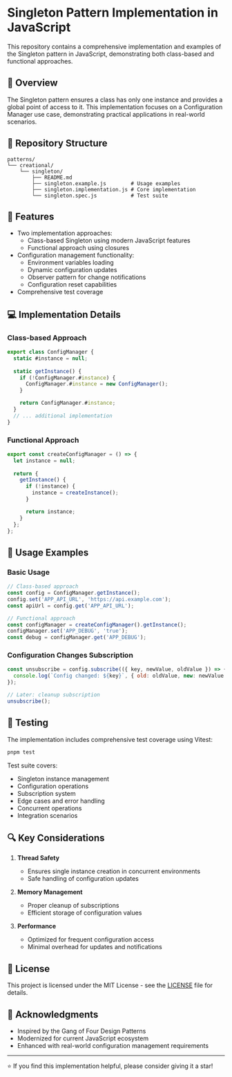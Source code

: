 # Singleton Pattern Implementation in JavaScript

This repository contains a comprehensive implementation and examples of the Singleton pattern in JavaScript, demonstrating both class-based and functional approaches.

## 🌟 Overview

The Singleton pattern ensures a class has only one instance and provides a global point of access to it. This implementation focuses on a Configuration Manager use case, demonstrating practical applications in real-world scenarios.

## 📁 Repository Structure

```
patterns/
└── creational/
    └── singleton/
        ├── README.md
        ├── singleton.example.js        # Usage examples
        ├── singleton.implementation.js # Core implementation
        └── singleton.spec.js           # Test suite
```

## 🚀 Features

- Two implementation approaches:
    - Class-based Singleton using modern JavaScript features
    - Functional approach using closures
- Configuration management functionality:
    - Environment variables loading
    - Dynamic configuration updates
    - Observer pattern for change notifications
    - Configuration reset capabilities
- Comprehensive test coverage

## 💻 Implementation Details

### Class-based Approach

```javascript
export class ConfigManager {
  static #instance = null;
  
  static getInstance() {
    if (!ConfigManager.#instance) {
      ConfigManager.#instance = new ConfigManager();
    }

    return ConfigManager.#instance;
  }
  // ... additional implementation
}
```

### Functional Approach

```javascript
export const createConfigManager = () => {
  let instance = null;
  
  return {
    getInstance() {
      if (!instance) {
        instance = createInstance();
      }

      return instance;
    }
  };
};
```

## 📝 Usage Examples

### Basic Usage

```javascript
// Class-based approach
const config = ConfigManager.getInstance();
config.set('APP_API_URL', 'https://api.example.com');
const apiUrl = config.get('APP_API_URL');

// Functional approach
const configManager = createConfigManager().getInstance();
configManager.set('APP_DEBUG', 'true');
const debug = configManager.get('APP_DEBUG');
```

### Configuration Changes Subscription

```javascript
const unsubscribe = config.subscribe(({ key, newValue, oldValue }) => {
  console.log(`Config changed: ${key}`, { old: oldValue, new: newValue });
});

// Later: cleanup subscription
unsubscribe();
```

## 🧪 Testing

The implementation includes comprehensive test coverage using Vitest:

```bash
pnpm test
```

Test suite covers:
- Singleton instance management
- Configuration operations
- Subscription system
- Edge cases and error handling
- Concurrent operations
- Integration scenarios

## 🔍 Key Considerations

1. **Thread Safety**
    - Ensures single instance creation in concurrent environments
    - Safe handling of configuration updates

2. **Memory Management**
    - Proper cleanup of subscriptions
    - Efficient storage of configuration values

3. **Performance**
    - Optimized for frequent configuration access
    - Minimal overhead for updates and notifications

## 📄 License

This project is licensed under the MIT License - see the [LICENSE](LICENSE) file for details.

## 🙏 Acknowledgments

- Inspired by the Gang of Four Design Patterns
- Modernized for current JavaScript ecosystem
- Enhanced with real-world configuration management requirements

---

⭐️ If you find this implementation helpful, please consider giving it a star!